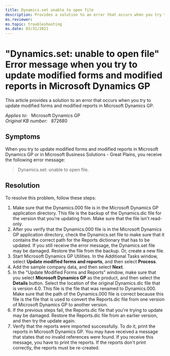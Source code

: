 ```yaml
---
title: Dynamics.set unable to open file
description: Provides a solution to an error that occurs when you try to update modified forms and modified reports in Microsoft Dynamics GP.
ms.reviewer:
ms.topic: troubleshooting
ms.date: 03/31/2021
---
```

# "Dynamics.set: unable to open file" Error message when you try to update modified forms and modified reports in Microsoft Dynamics GP

This article provides a solution to an error that occurs when you try to update modified forms and modified reports in Microsoft Dynamics GP.

_Applies to:_ &nbsp; Microsoft Dynamics GP  
_Original KB number:_ &nbsp; 872680

## Symptoms

When you try to update modified forms and modified reports in Microsoft Dynamics GP or in Microsoft Business Solutions - Great Plains, you receive the following error message:
> Dynamics.set: unable to open file.

## Resolution

To resolve this problem, follow these steps:

1. Make sure that the Dynamics.000 file is in the Microsoft Dynamics GP application directory. This file is the backup of the Dynamics.dic file for the version that you're updating from. Make sure that the file isn't read-only.
2. After you verify that the Dynamics.000 file is in the Microsoft Dynamics GP application directory, check the Dynamics.set file to make sure that it contains the correct path for the Reports dictionary that has to be updated. If you still receive the error message, the Dynamics.set file may be damaged. Restore the file from the backup. Or, create a new file.
3. Start Microsoft Dynamics GP Utilities. In the Additional Tasks window, select **Update modified forms and reports**, and then select **Process**.
4. Add the sample company data, and then select **Next**.
5. In the "Update Modified Forms and Reports" window, make sure that you select **Microsoft Dynamics GP** as the product, and then select the **Details** button. Select the location of the original Dynamics.dic file that is version 4.0. This file is the file that was renamed to Dynamics.000. Make sure that the path of the Dynamics.000 file is correct because this file is the file that is used to convert the Reports.dic file from one version of Microsoft Dynamics GP to another version.
6. If the previous steps fail, the Reports.dic file that you're trying to update may be damaged. Restore the Reports.dic file from an earlier version, and then try the update again.
7. Verify that the reports were imported successfully. To do it, print the reports in Microsoft Dynamics GP. You may have received a message that states that no invalid references were found. If you receive this message, you have to print the reports. If the reports don't print correctly, the reports must be re-created.
